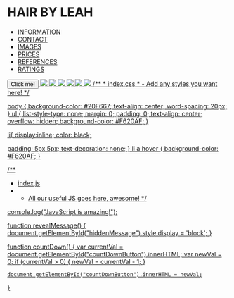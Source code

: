 <!DOCTYPE html>
<html lang="en">
  <head>
    <title> hair by leah</title>
  <link href="styles/index.css" rel="stylesheet">
  </head>
  <body>
    <h1> HAIR BY LEAH</H1>
    <nav>
    <ul>
<li><a href="#information">INFORMATION</li>
<li><a href="#contact">CONTACT</li>
<li><a href="#images">IMAGES</li>
<li><a href="#prices">PRICES</li>
<li><a href="#references">REFERENCES</li>
<li><a href="#ratings">RATINGS</li>
    </ul>
  </nav>
    <button onclick="revealMessage()">Click me!</button>
	<div id="hiddenMessage" style="display:none">
		<p>You are going on a cruise</p>
		<button id="countDownButton" onclick="countDown()">10</button>
	</div>
    <img src="https://femina.wwmindia.com/content/2019/jan/hairstyles-for-girls-with-long-hair-intricate-braids-6091141911547794075.jpg"></ig src>
 <img src="https://content.latest-hairstyles.com/wp-content/uploads/peekoboo-fishtail-braid-prom-curly-500x625.jpg"></img src>
<img src="https://www.momooze.com/wp-content/uploads/Pretty-and-Fabulous-Flower-Girl-Hairstyles-Perfect-for-Any-Wedding-Day-1.jpg"></img src>
<img src="https://www.closetcouture.com/wp-content/uploads/2018/11/189280818-wedding-hairstyles-.jpg"</img src>
<img src="https://i.pinimg.com/originals/70/8c/a5/708ca52f96e1e5829398b1c878ee371c.jpg"></img src>
<img src="https://i.pinimg.com/originals/57/41/75/5741759b58cb94f765f6d3e7ab374a02.jpg"></img src>
    </BODY>
  </HTML>
  /**
 * index.css
 * - Add any styles you want here!
 */

body {
  background-color: #20F667;
  text-align: center;
  word-spacing: 20px;
}
ul {
  list-style-type: none;
  margin: 0;
  padding: 0;
   text-align: center;
  overflow: hidden;
  background-color: #F620AF;
}

li{
  display:inline;
  color: black;

  padding: 5px 5px;
  text-decoration: none;
}
li a:hover {
  background-color: #F620AF;
}

/**
 * index.js
 * - All our useful JS goes here, awesome!
 */

console.log("JavaScript is amazing!");

function revealMessage() {
	document.getElementById("hiddenMessage").style.display = 'block';
}

function countDown() {
	var currentVal = document.getElementById("countDownButton").innerHTML;
	var newVal = 0;
	if (currentVal > 0) {
		newVal = currentVal - 1;
	}

	document.getElementById("countDownButton").innerHTML = newVal;
}
